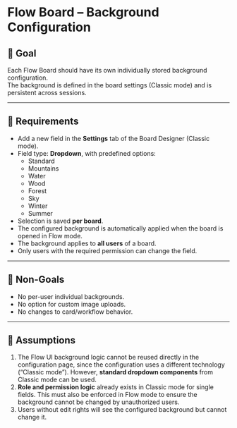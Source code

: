 # Flow Board – Background Configuration

## 🎯 Goal
Each Flow Board should have its own individually stored background configuration.  
The background is defined in the board settings (Classic mode) and is persistent across sessions.  

---

## 📌 Requirements
- Add a new field in the **Settings** tab of the Board Designer (Classic mode).  
- Field type: **Dropdown**, with predefined options:  
  - Standard  
  - Mountains  
  - Water  
  - Wood  
  - Forest  
  - Sky  
  - Winter  
  - Summer  
- Selection is saved **per board**.  
- The configured background is automatically applied when the board is opened in Flow mode.  
- The background applies to **all users** of a board.  
- Only users with the required permission can change the field.  

---

## 🚫 Non-Goals
- No per-user individual backgrounds.  
- No option for custom image uploads.  
- No changes to card/workflow behavior.  

---

## 📌 Assumptions
1. The Flow UI background logic cannot be reused directly in the configuration page, since the configuration uses a different technology (“Classic mode”). However, **standard dropdown components** from Classic mode can be used.  
2. **Role and permission logic** already exists in Classic mode for single fields. This must also be enforced in Flow mode to ensure the background cannot be changed by unauthorized users.  
3. Users without edit rights will see the configured background but cannot change it.  
